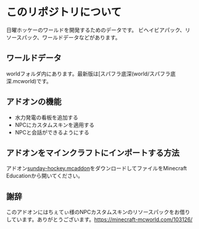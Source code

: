 # このリポジトリについて
日曜ホッケーのワールドを開発するためのデータです。
ビヘイビアパック、リソースパック、ワールドデータなどがあります。

## ワールドデータ
worldフォルダ内にあります。最新版は[スパフラ底深(world/スパフラ底深.mcworld)です。
## アドオンの機能
<ul>
  <li>水力発電の看板を追加する</li>
  <li>NPCにカスタムスキンを適用する</li>
  <li>NPCと会話ができるようにする</li>
</ul>

## アドオンをマインクラフトにインポートする方法

アドオン[sunday-hockey.mcaddon](https://github.com/sunday-hockey/Minecraft-Cup2025/blob/main/sunday-hockey.mcaddon)をダウンロードしてファイルをMinecraft Educationから開いてください。

## 謝辞
このアドオンにはちぇてぃ様のNPCカスタムスキンのリソースパックをお借りしています。ありがとうございます。https://minecraft-mcworld.com/103126/ 
